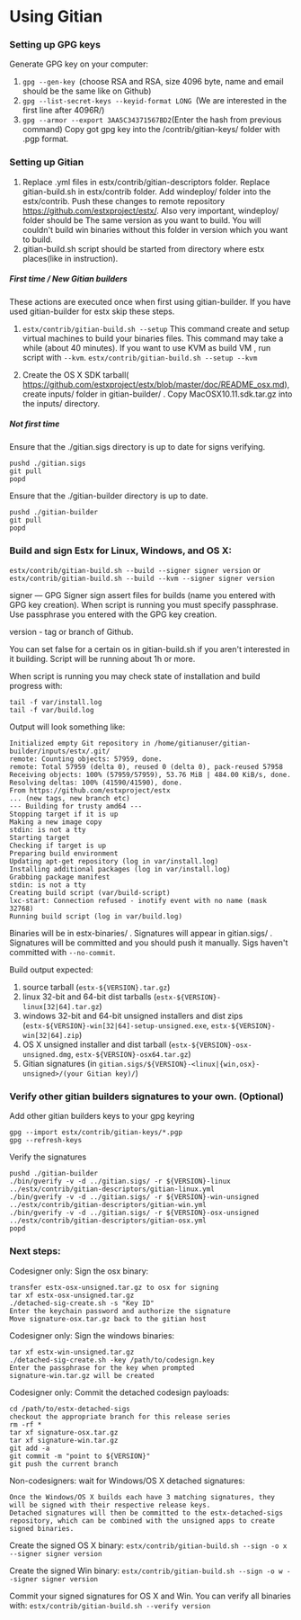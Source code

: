 Using Gitian
====================
### Setting up GPG keys
Generate GPG key on your computer:
1. ```gpg --gen-key ```(choose RSA and RSA, size 4096 byte, name and email should be the same like on Github)
2. ```gpg --list-secret-keys --keyid-format LONG ```(We are interested in the first line after 4096R/)
3. ```gpg --armor --export 3AA5C34371567BD2```(Enter the hash from previous command)
Copy got gpg key into the /contrib/gitian-keys/ folder with .pgp format.
### Setting up Gitian
1. Replace .yml files in estx/contrib/gitian-descriptors folder. Replace gitian-build.sh in estx/contrib folder. Add windeploy/ folder into the estx/contrib. Push these changes to remote repository https://github.com/estxproject/estx/. Also very important, windeploy/ folder should be The same version as you want to build. You will couldn't build win binaries without this folder in version which you want to build.
2. gitian-build.sh script should be started from directory where estx places(like in instruction).
##### First time / New Gitian builders
These actions are executed once when first using gitian-builder. If you have used gitian-builder for estx skip these steps.
1. ```estx/contrib/gitian-build.sh --setup``` This command create and setup virtual machines to build your binaries files. This command may take a while (about 40 minutes). If you want to use KVM as build VM , run script with ```--kvm```.
    ```estx/contrib/gitian-build.sh --setup --kvm```

2. Create the OS X SDK tarball( https://github.com/estxproject/estx/blob/master/doc/README_osx.md), create inputs/ folder in gitian-builder/ . Copy MacOSX10.11.sdk.tar.gz into the inputs/ directory.
##### Not first time
Ensure that the ./gitian.sigs directory is up to date for signs verifying.

    pushd ./gitian.sigs
    git pull
    popd

Ensure that the ./gitian-builder directory is up to date.

    pushd ./gitian-builder
    git pull
    popd

### Build and sign Estx for Linux, Windows, and OS X:

  ```estx/contrib/gitian-build.sh --build --signer signer version``` or 
  ```estx/contrib/gitian-build.sh --build --kvm --signer signer version```

signer — GPG Signer sign assert files for builds (name you entered with GPG key creation). When script is running you must specify passphrase. Use passphrase you entered with the GPG key creation. 

version - tag or branch of Github.

You can set false for a certain os in gitian-build.sh if you aren't interested in it building.
Script will be running about 1h or more.

When script is running you may check state of installation and build progress with:

    tail -f var/install.log
    tail -f var/build.log
    
Output will look something like:
    
    Initialized empty Git repository in /home/gitianuser/gitian-builder/inputs/estx/.git/
    remote: Counting objects: 57959, done.
    remote: Total 57959 (delta 0), reused 0 (delta 0), pack-reused 57958
    Receiving objects: 100% (57959/57959), 53.76 MiB | 484.00 KiB/s, done.
    Resolving deltas: 100% (41590/41590), done.
    From https://github.com/estxproject/estx
    ... (new tags, new branch etc)
    --- Building for trusty amd64 ---
    Stopping target if it is up
    Making a new image copy
    stdin: is not a tty
    Starting target
    Checking if target is up
    Preparing build environment
    Updating apt-get repository (log in var/install.log)
    Installing additional packages (log in var/install.log)
    Grabbing package manifest
    stdin: is not a tty
    Creating build script (var/build-script)
    lxc-start: Connection refused - inotify event with no name (mask 32768)
    Running build script (log in var/build.log)


Binaries will be in estx-binaries/ . Signatures will appear in gitian.sigs/ . Signatures will be committed and you should push it manually. Sigs haven't committed with ```--no-commit```.

Build output expected:

  1. source tarball (`estx-${VERSION}.tar.gz`)
  2. linux 32-bit and 64-bit dist tarballs (`estx-${VERSION}-linux[32|64].tar.gz`)
  3. windows 32-bit and 64-bit unsigned installers and dist zips (`estx-${VERSION}-win[32|64]-setup-unsigned.exe`, `estx-${VERSION}-win[32|64].zip`)
  4. OS X unsigned installer and dist tarball (`estx-${VERSION}-osx-unsigned.dmg`, `estx-${VERSION}-osx64.tar.gz`)
  5. Gitian signatures (in `gitian.sigs/${VERSION}-<linux|{win,osx}-unsigned>/(your Gitian key)/`)

### Verify other gitian builders signatures to your own. (Optional)

Add other gitian builders keys to your gpg keyring

    gpg --import estx/contrib/gitian-keys/*.pgp
    gpg --refresh-keys

Verify the signatures

    pushd ./gitian-builder
    ./bin/gverify -v -d ../gitian.sigs/ -r ${VERSION}-linux ../estx/contrib/gitian-descriptors/gitian-linux.yml
    ./bin/gverify -v -d ../gitian.sigs/ -r ${VERSION}-win-unsigned ../estx/contrib/gitian-descriptors/gitian-win.yml
    ./bin/gverify -v -d ../gitian.sigs/ -r ${VERSION}-osx-unsigned ../estx/contrib/gitian-descriptors/gitian-osx.yml
    popd

### Next steps:

Codesigner only: Sign the osx binary:

    transfer estx-osx-unsigned.tar.gz to osx for signing
    tar xf estx-osx-unsigned.tar.gz
    ./detached-sig-create.sh -s "Key ID"
    Enter the keychain password and authorize the signature
    Move signature-osx.tar.gz back to the gitian host

Codesigner only: Sign the windows binaries:

    tar xf estx-win-unsigned.tar.gz
    ./detached-sig-create.sh -key /path/to/codesign.key
    Enter the passphrase for the key when prompted
    signature-win.tar.gz will be created

Codesigner only: Commit the detached codesign payloads:

    cd /path/to/estx-detached-sigs
    checkout the appropriate branch for this release series
    rm -rf *
    tar xf signature-osx.tar.gz
    tar xf signature-win.tar.gz
    git add -a
    git commit -m "point to ${VERSION}"
    git push the current branch

Non-codesigners: wait for Windows/OS X detached signatures:

    Once the Windows/OS X builds each have 3 matching signatures, they will be signed with their respective release keys.
    Detached signatures will then be committed to the estx-detached-sigs repository, which can be combined with the unsigned apps to create signed binaries.

Create the signed OS X binary:
```estx/contrib/gitian-build.sh --sign -o x --signer signer version```

Create the signed Win binary:
```estx/contrib/gitian-build.sh --sign -o w --signer signer version```

Commit your signed signatures for OS X and Win.
You can verify all binaries with:
```estx/contrib/gitian-build.sh --verify version```